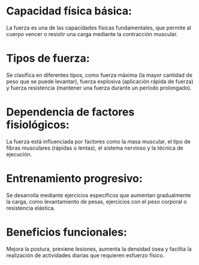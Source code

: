 # Capacidad física básica:
 La fuerza es una de las capacidades físicas fundamentales, que permite al cuerpo vencer o resistir una carga mediante la contracción muscular.

 # Tipos de fuerza:
  Se clasifica en diferentes tipos, como fuerza máxima (la mayor cantidad de peso que se puede levantar), fuerza explosiva (aplicación rápida de fuerza) y fuerza resistencia (mantener una fuerza durante un período prolongado).
  # Dependencia de factores fisiológicos:
   La fuerza está influenciada por factores como la masa muscular, el tipo de fibras musculares (rápidas o lentas), el sistema nervioso y la técnica de ejecución.

   # Entrenamiento progresivo:  
   Se desarrolla mediante ejercicios específicos que aumentan gradualmente la carga, como levantamiento de pesas, ejercicios con el peso corporal o resistencia elástica.
   # Beneficios funcionales: 
   Mejora la postura, previene lesiones, aumenta la densidad ósea y facilita la realización de actividades diarias que requieren esfuerzo físico.